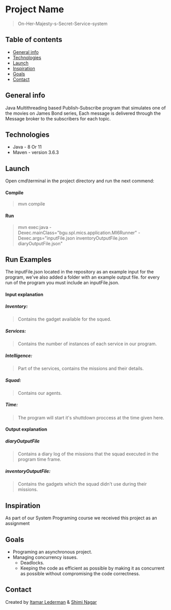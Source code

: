 # Project Name
> On-Her-Majesty-s-Secret-Service-system

## Table of contents
* [General info](#general-info)
* [Technologies](#technologies)
* [Launch](#Launch)
* [Inspiration](#inspiration)
* [Goals](#Goals)
* [Contact](#contact)

## General info
Java Multithreading  based Publish-Subscribe program that simulates one of the movies on James Bond series,
Each message is delivered through the Message broker to the subscribers for each topic.



## Technologies
* Java - 8 Or 11
* Maven - version 3.6.3

## Launch
Open cmd\terminal in the project directory and run the next commend:</br>
#### Compile
> mvn compile </br>
#### Run
> mvn exec:java -Dexec.mainClass="bgu.spl.mics.application.MI6Runner" -Dexec.args="inputFile.json inventoryOutputFile.json diaryOutputFile.json"

## Run Examples
The inputFile.json located in the repository as an example input for the program, we've also added a folder with an example output file.
for every run of the program you must include an inputFile.json.

#### Input explanation
##### Inventory:
> Contains the gadget available for the squed.
##### Services:
> Contains the number of instances of each service in our program.
##### Intelligence:
> Part of the services, contains the missions and their details.
##### Squad:
> Contains our agents.
##### Time:
> The program will start it's shuttdown proccess at the time given here.

#### Output explanation
##### diaryOutputFile
> Contains a diary log of the missions that the squad executed in the program time frame.
##### inventoryOutputFile:
> Contains the gadgets which the squad didn't use during their missions.

## Inspiration
As part of our System Programing course we received this project as an assignment
## Goals
* Programing an asynchronous project.
* Managing concurrency issues.
	* Deadlocks.
	* Keeping the code as efficient as possible by making it as concurrent as possible without compromising the code correctness.
 

## Contact
Created by [Itamar Lederman](https://github.com/Itamarled/) & [Shimi Nagar](https://github.com/Shimonna394)
